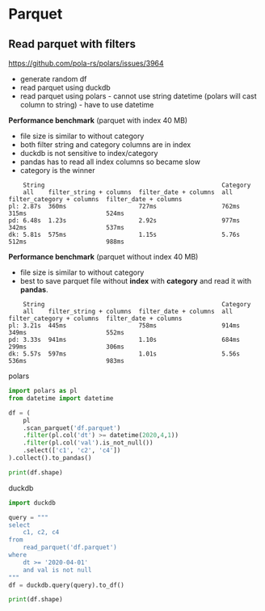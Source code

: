 # Parquet

## Read parquet with filters
https://github.com/pola-rs/polars/issues/3964
- generate random df
- read parquet using duckdb
- read parquet using polars - cannot use string datetime (polars will cast column to string) - have to use datetime

**Performance benchmark** (parquet with index 40 MB)
- file size is similar to without category
- both filter string and category columns are in index
- duckdb is not sensitive to index/category
- pandas has to read all index columns so became slow
- category is the winner
```
    String                                                 Category
    all    filter_string + columns  filter_date + columns  all    filter_category + columns  filter_date + columns
pl: 2.87s  360ms                    727ms                  762ms  315ms                      524ms
pd: 6.48s  1.23s                    2.92s                  977ms  342ms                      537ms
dk: 5.81s  575ms                    1.15s                  5.76s  512ms                      988ms
```

**Performance benchmark** (parquet without index 40 MB)
- file size is similar to without category
- best to save parquet file without **index** with **category** and read it with **pandas**.
```
    String                                                 Category
    all    filter_string + columns  filter_date + columns  all    filter_category + columns  filter_date + columns
pl: 3.21s  445ms                    758ms                  914ms  349ms                      552ms
pd: 3.33s  941ms                    1.10s                  684ms  299ms                      306ms
dk: 5.57s  597ms                    1.01s                  5.56s  536ms                      983ms
```

polars
```py
import polars as pl
from datetime import datetime

df = (
    pl
    .scan_parquet('df.parquet')
    .filter(pl.col('dt') >= datetime(2020,4,1))
    .filter(pl.col('val').is_not_null())
    .select(['c1', 'c2', 'c4'])
).collect().to_pandas()

print(df.shape)
```

duckdb
```py
import duckdb

query = """
select
    c1, c2, c4
from
    read_parquet('df.parquet')
where
    dt >= '2020-04-01'
    and val is not null
"""
df = duckdb.query(query).to_df()

print(df.shape)
```
